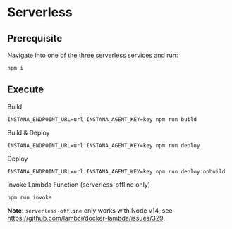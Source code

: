 # Serverless

## Prerequisite

Navigate into one of the three serverless services and run:

    npm i

## Execute

Build

    INSTANA_ENDPOINT_URL=url INSTANA_AGENT_KEY=key npm run build

Build & Deploy

    INSTANA_ENDPOINT_URL=url INSTANA_AGENT_KEY=key npm run deploy

Deploy

    INSTANA_ENDPOINT_URL=url INSTANA_AGENT_KEY=key npm run deploy:nobuild

Invoke Lambda Function (serverless-offline only)

    npm run invoke

**Note**: `serverless-offline` only works with Node v14, see https://github.com/lambci/docker-lambda/issues/329.